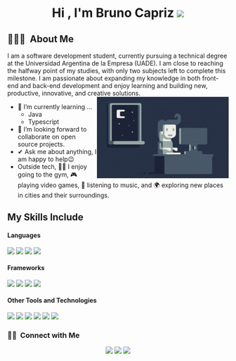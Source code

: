 <h1 align="center"><b>Hi , I'm Bruno Capriz </b><img src="https://media.giphy.com/media/hvRJCLFzcasrR4ia7z/giphy.gif" width="35"></h1>

<h2>👨🏻‍💻 &nbsp;About Me</h2> 

I am a software development student, currently pursuing a technical degree at the Universidad Argentina de la Empresa (UADE). I am close to reaching the halfway point of my studies, with only two subjects left to complete this milestone. I am passionate about expanding my knowledge in both front-end and back-end development and enjoy learning and building new, productive, innovative, and creative solutions.
<img alt="Night Coding" align="right" widht=30px src="https://raw.githubusercontent.com/AVS1508/AVS1508/master/assets/Night-Coding.gif"/>
- 🌱 I’m currently learning ...
  - Java
  - Typescript
- 👯 I’m looking forward to collaborate on open source projects. 
- ✔ Ask me about anything, I am happy to help😉<br>
- Outside tech, 🏋️‍♂️ I enjoy going to the gym, 🎮 playing video games, 🎵 listening to music, and 🌍 exploring new places in cities and their surroundings.
## My Skills Include

<h4> Languages </h4>
<span> 
  <img src="https://img.shields.io/badge/HTML5-E34F26?style=for-the-badge&logo=html5&logoColor=white">
  <img src="https://img.shields.io/badge/CSS3-1572B6?style=for-the-badge&logo=css3&logoColor=white">
  <img src="https://img.shields.io/badge/JavaScript-F7DF1E?style=for-the-badge&logo=javascript&logoColor=black">
  <img src="https://img.shields.io/badge/python-3670A0?style=for-the-badge&amp;logo=python&amp;logoColor=ffdd54"">
</span>

<h4> Frameworks </h4>
<span>
  <img src="https://img.shields.io/badge/Bootstrap-563D7C?style=for-the-badge&logo=bootstrap&logoColor=white">
  <img src="https://img.shields.io/badge/react-%2320232a.svg?style=for-the-badge&logo=react&logoColor=%2361DAFB">
  <img src="https://img.shields.io/badge/SASS-hotpink.svg?style=for-the-badge&logo=SASS&logoColor=white">
  <img src="https://img.shields.io/badge/tailwindcss-%2338B2AC.svg?style=for-the-badge&logo=tailwind-css&logoColor=white">

</span>

<h4> Other Tools and Technologies </h4>
<span>
  <img src="https://img.shields.io/badge/Git-F05032?style=for-the-badge&logo=git&logoColor=white">
  <img src="https://img.shields.io/badge/Ubuntu-E95420?style=for-the-badge&logo=ubuntu&logoColor=white">
  <img src="https://img.shields.io/badge/jira-%230A0FFF.svg?style=for-the-badge&logo=jira&logoColor=white">
  <img src="https://img.shields.io/badge/Notion-%23000000.svg?style=for-the-badge&logo=notion&logoColor=white">
  <img src="https://img.shields.io/badge/mysql-4479A1.svg?style=for-the-badge&logo=mysql&logoColor=white">
  <img src="https://img.shields.io/badge/-selenium-%43B02A?style=for-the-badge&logo=selenium&logoColor=white">
</span>

### 🤝🏻 &nbsp;Connect with Me

<p align="center">
  <a href="https://linkedin.com/in/bruno-capriz-6257331b7/"><img src="https://img.shields.io/badge/linkedin-%230077B5.svg?style=for-the-badge&logo=linkedin&logoColor=white"/></a>
  <a href="mailto:brucapriz@icloud.com"><img src="https://img.shields.io/badge/Gmail-D14836?style=for-the-badge&logo=gmail&logoColor=white"/></a>
  <a href="https://instagram.com/brucapriz"><img src="https://img.shields.io/badge/Instagram-%23E4405F.svg?style=for-the-badge&logo=Instagram&logoColor=white"/></a>
</p>
